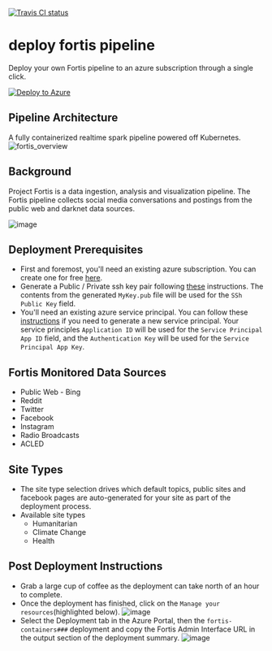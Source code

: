 [![Travis CI status](https://api.travis-ci.org/CatalystCode/project-fortis-pipeline.svg?branch=master)](https://travis-ci.org/CatalystCode/project-fortis-pipeline)

# deploy fortis pipeline
Deploy your own Fortis pipeline to an azure subscription through a single click. 

[![Deploy to Azure](http://azuredeploy.net/deploybutton.svg)](https://deploy.azure.com/?repository=https://github.com/catalystcode/fortis-containers/tree/master?ptmpl=azuredeploy.parameters.json)

## Pipeline Architecture
A fully containerized realtime spark pipeline powered off Kubernetes. 
![fortis_overview](https://user-images.githubusercontent.com/7635865/29438127-927a70e8-8369-11e7-9158-85d78ceb16c9.png)

## Background
Project Fortis is a data ingestion, analysis and visualization pipeline. The Fortis pipeline collects social media conversations and postings from the public web and darknet data sources. 

![image](https://user-images.githubusercontent.com/7635865/27882830-e785819c-6193-11e7-9b27-5fc452f23b1a.png)

## Deployment Prerequisites
* First and foremost, you'll need an existing azure subscription. You can create one for free [here](https://azure.microsoft.com/en-us/free/). 
* Generate a Public / Private ssh key pair following [these](https://help.github.com/articles/generating-a-new-ssh-key-and-adding-it-to-the-ssh-agent/) instructions. The contents from the generated `MyKey.pub` file will be used for the `SSh Public Key` field. 
* You'll need an existing azure service principal. You can follow these [instructions](https://docs.microsoft.com/en-us/azure/azure-resource-manager/resource-group-create-service-principal-portal) if you need to generate a new service principal. Your service principles `Application ID` will be used for the `Service Principal App ID` field, and the `Authentication Key` will be used for the `Service Principal App Key`. 

## Fortis Monitored Data Sources

* Public Web - Bing
* Reddit
* Twitter
* Facebook
* Instagram
* Radio Broadcasts
* ACLED

## Site Types
* The site type selection drives which default topics, public sites and facebook pages are auto-generated for your site as part of the deployment process.
* Available site types
  * Humanitarian
  * Climate Change
  * Health

## Post Deployment Instructions
* Grab a large cup of coffee as the deployment can take north of an hour to complete. 
* Once the deployment has finished, click on the `Manage your resources`(highlighted below). 
![image](https://user-images.githubusercontent.com/7635865/27893300-7a5d32c2-61ca-11e7-9413-50a3b125f9f1.png)
* Select the Deployment tab in the Azure Portal, then the `fortis-containers###` deployment and copy the Fortis Admin Interface URL in the output section of the deployment summary. 
![image](https://user-images.githubusercontent.com/7635865/27909039-66951d0a-6214-11e7-998b-be5603c4949b.png)
